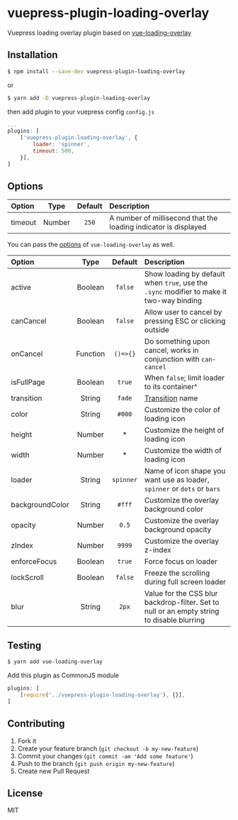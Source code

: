 # vuepress-plugin-loading-overlay

Vuepress loading overlay plugin based on [vue-loading-overlay](https://github.com/ankurk91/vue-loading-overlay)

## Installation

```bash
$ npm install --save-dev vuepress-plugin-loading-overlay
```

or

```bash
$ yarn add -D vuepress-plugin-loading-overlay
```

then add plugin to your vuepress config `config.js`

```js
...
plugins: [
    ['vuepress-plugin-loading-overlay', {
        loader: 'spinner',
        timeout: 500,
    }],
]
```

## Options

| Option  |  Type  | Default | Description                                                     |
| :------ | :----: | :-----: | :-------------------------------------------------------------- |
| timeout | Number |  `250`  | A number of millisecond that the loading indicator is displayed |

You can pass the [options](https://github.com/ankurk91/vue-loading-overlay#available-props) of `vue-loading-overlay` as well.

| Option          |   Type   |  Default  | Description                                                                                |
| :-------------- | :------: | :-------: | :----------------------------------------------------------------------------------------- |
| active          | Boolean  |  `false`  | Show loading by default when `true`, use the `.sync` modifier to make it two-way binding   |
| canCancel       | Boolean  |  `false`  | Allow user to cancel by pressing ESC or clicking outside                                   |
| onCancel        | Function | `()=>{}`  | Do something upon cancel, works in conjunction with `can-cancel`                           |
| isFullPage      | Boolean  |  `true`   | When `false`; limit loader to its container^                                               |
| transition      |  String  |  `fade`   | [Transition](https://vuejs.org/v2/guide/transitions.html) name                             |
| color           |  String  |  `#000`   | Customize the color of loading icon                                                        |
| height          |  Number  |    \*     | Customize the height of loading icon                                                       |
| width           |  Number  |    \*     | Customize the width of loading icon                                                        |
| loader          |  String  | `spinner` | Name of icon shape you want use as loader, `spinner` or `dots` or `bars`                   |
| backgroundColor |  String  |  `#fff`   | Customize the overlay background color                                                     |
| opacity         |  Number  |   `0.5`   | Customize the overlay background opacity                                                   |
| zIndex          |  Number  |  `9999`   | Customize the overlay z-index                                                              |
| enforceFocus    | Boolean  |  `true`   | Force focus on loader                                                                      |
| lockScroll      | Boolean  |  `false`  | Freeze the scrolling during full screen loader                                             |
| blur            |  String  |   `2px`   | Value for the CSS blur backdrop-filter. Set to null or an empty string to disable blurring |

## Testing

```bash
$ yarn add vue-loading-overlay
```

Add this plugin as CommonJS module

```js
plugins: [
    [require('../vuepress-plugin-loading-overlay'), {}],
]
```

## Contributing

1.  Fork it
2.  Create your feature branch (`git checkout -b my-new-feature`)
3.  Commit your changes (`git commit -am 'Add some feature'`)
4.  Push to the branch (`git push origin my-new-feature`)
5.  Create new Pull Request

## License

MIT
